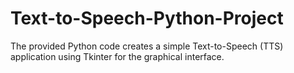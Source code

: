 # Text-to-Speech-Python-Project
 The provided Python code creates a simple Text-to-Speech (TTS) application using Tkinter for the graphical interface.
